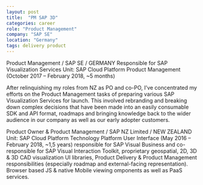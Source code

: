 ```yaml
---
layout: post
title:  "PM SAP 3D"
categories: career
role: "Product Management"
company: "SAP SE"
location: "Germany"
tags: delivery product
---
```

Product Management / SAP SE / GERMANY
Responsible for SAP Visualization Services
Unit: SAP Cloud Platform Product Management (October  2017 – February 2018, ~5 months)
<!--more-->

After relinquishing my roles from NZ as PO and co-PO, I’ve concentrated my efforts on the Product Management tasks of preparing various SAP Visualization Services for launch. This involved rebranding and breaking down complex decisions that have been made into an easily consumable SDK and API format, roadmaps and bringing knowledge back to the wider audience in our company as well as our early adopter customers. 



Product Owner & Product Management / SAP NZ Limited / NEW ZEALAND
Unit: SAP Cloud Platform Technology Platform User Interface (May 2016 – February 2018, ~1,5 years)
responsible for SAP Visual Business and co-responsible for SAP Visual Interaction Toolkit, proprietary geospatial, 2D, 3D & 3D CAD visualization UI libraries, Product Delivery & Product Management responsibilities (especially roadmap and external-facing representation). Browser based JS & native Mobile viewing omponents as well as PaaS services.